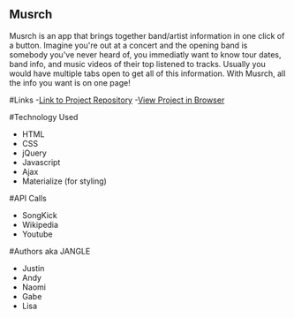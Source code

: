 ## Musrch

Musrch is an app that brings together band/artist information in one click of a button. Imagine you're out at a concert and the opening band is somebody you've never heard of, you immediatly want to know tour dates, band info, and music videos of their top listened to tracks. Usually you would have multiple tabs open to get all of this information. With Musrch, all the info you want is on one page!

#Links
-[Link to Project Repository](https://github.com/ajrice1018/musrchrrrrr "Link to project Repo")
-[View Project in Browser](https://ajrice1018.github.io/musrchrrrrr/ "View app in browser")

#Technology Used
* HTML
* CSS
* jQuery
* Javascript
* Ajax
* Materialize (for styling)

#API Calls
* SongKick
* Wikipedia
* Youtube

#Authors aka JANGLE
- Justin
- Andy
- Naomi
- Gabe
- Lisa


